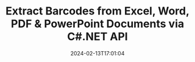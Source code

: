 ---
############################# Static ############################
layout: "auto-gen-parser"
date: 2024-02-13T17:01:04
draft: false
otherformats: 

############################# Head ############################
head_title: ".NET API to Extract Barcodes from PDF, DOCX, PPTX, XLSX, EPUB & More"
head_description: "GroupDocs.Parser .NET API allow software developers to extract barcodes from PDF, DOC, DOCX, PPT, PPTX, EML, MSG, XLS, XLSX, CSV, ODT, RTF & EPUB documents inside .NET Apps."

############################# Header ############################
title: "Extract Barcodes from Excel, Word, PDF & PowerPoint Documents via C#.NET API"
description: "GroupDocs.Parser .NET API allows programmers to extract barcodes from PDF, DOC, DOCX, PPT, PPTX, EML, MSG, XLS, XLSX, CSV, ODT, RTF & EPUB documents or page area."
bg_image: "https://cms.admin.containerize.com/templates/aspose/App_Themes/V3/images/bg/header1.png"
bg_overlay: false
button:
    enable: true
    icon: "fas fa-arrow-down"
    label: "Download Free Trial"
    link: "https://downloads.groupdocs.com/parser/net"

############################# SubMenu ############################
submenu:
    enable: true

    left:
        img_alt: "GroupDocs.Parser for .NET"
        image: "https://cms.admin.containerize.com/templates/groupdocs/images/product-logos/90x90-noborder/groupdocs-parser-net.png"
        product: "GroupDocs.Parser"
        platform: ".NET"

    middle:
        button:

            # button loop
            - link: "https://apireference.groupdocs.com/parser/net"
              text: "API Reference"

            # button loop
            - link: "https://github.com/groupdocs-parser"
              text: "Code Examples"

            # button loop
            - link: "https://products.groupdocs.app/parser/family"
              text: "Live Demos"

            # button loop
            - link: "https://purchase.groupdocs.com/pricing/parser/net"
              text: "Pricing"

    right:
        link_download: "https://downloads.groupdocs.com/parser"
        link_learn: "https://docs.groupdocs.com/parser/net"
        link_buy: "https://purchase.groupdocs.com"

############################# About ############################
about:
    enable: true
    title: "How to Extract Barcodes from XLA files .NET API?"
    content: |
        Barcodes are machine-readable representation of numerals and characters that are commonly used across the World in many contexts, such as product scanning and identification, automobile parts tracking, inventory management and so on. GroupDocs.Parser for .NET is a powerful API that help developers to develop solution for extracting text, images and barcodes from different types of supported documents formats, such as such as PDF, Emails, Ebooks, Microsoft Office formats: Word (DOC, DOCX), PowerPoint (PPT, PPTX), Excel (XLS, XLSX), Emails (EML, MSG) formats and many more. The .NET API has included support for several advanced documents parsing features such as searching text by keywords, accurate text extraction, HTML or Markdown formatted text extraction, text areas extraction with coordinates, extract metadata or barcodes and so on.
        
        

############################# Steps ############################
steps:
    enable: true
    title_left: "Extract barcodes from XLA in .NET"
    content_left: |
        [GroupDocs.Parser for .NET](/parser/net/) makes it easy for C# developers to extract barcodes from a XLA file by implementing a few easy steps.
        
        * Instantiate [Parser](https://reference.groupdocs.com/net/parser/groupdocs.parser/parser) object for the initial document;
        * Check if the file supports barcode extracting;
        * Call [GetBarcodes](https://reference.groupdocs.com/parser/net/groupdocs.parser/parser/methods/getbarcodes) method and obtain collection of [PageBarcodeArea](https://reference.groupdocs.com/parser/net/groupdocs.parser.data/pagebarcodearea) objects;
        * Iterate through the collection and get a barcode value.

    title_right: "Learn more about the barcode extraction"
    content_right: |
        * <a href="https://docs.groupdocs.com/parser/net/extract-barcodes-from-document/">How to extract barcodes from document</a>
        * <a href="https://docs.groupdocs.com/parser/net/extract-barcodes-from-document-page/">How to extract barcodes from document page</a>
        * <a href="https://docs.groupdocs.com/parser/net/extract-barcodes-from-document-page-area/">How to extract barcodes from document page area</a>
    
    code: |
     {{% parser/additional-styles %}}
     {{< parser/code-parser title="How to extract barcodes from XLA file using C# example code">}}

        ```csharp    
        // Extract barcodes from XLA file using GroupDocs.Parser API
        // Create an instance of Parser class
        using (Parser parser = new Parser(Constants.SamplePdfWithBarcodes)) {
            // Check if the file supports barcode extracting
            if (!parser.Features.Barcodes) {
                Console.WriteLine("The file doesn't support barcode extracting.");
                return;
            }

            // {steps.code.scan}
            IEnumerable<PageBarcodeArea> barcodes = parser.GetBarcodes();

            // Iterate over barcodes
            foreach (PageBarcodeArea barcode in barcodes) {
                // Print the page index
                Console.WriteLine("Page: " + barcode.Page.Index.ToString());
                // Print the barcode value
                Console.WriteLine("Value: " + barcode.Value);
            }
        }
        ```
     {{< /parser/code-parser >}}

############################# More ############################
more:
    enable: true
    title_left: "System Requirements"
    content_left: |
        GroupDocs.Parser for .NET APIs are supported on all major platforms and operating systems. Before executing the code below, please make sure that you have the following prerequisites installed on your system.
        
        * Operating Systems: Microsoft Windows, Linux, MacOS
        * Development Environments: Microsoft Visual Studio, Xamarin, MonoDevelop
        * Frameworks
        * Download the latest version of GroupDocs.Parser for .NET from [Nuget](https://www.nuget.org/packages/groupdocs.parser)

    title_right: "Why Use GroupDocs.Parser for .NET"
    content_right: |
        * Plain text extraction support from any supported documents    
        * Documents parsing via user-defined templates    
        * Fully support structured text extraction    
        * Text searching via keyword as well as regular expression    
        * Extract formatted text, metadata, images, containers, and attachments    
        * Extract table of contents for some supported document formats    
        * Parse form data from PDF documents    
        * Extract hyperlinks from the document   

############################# Demos ############################
demos:
    enable: true
    title: "Live Demos - Extract barcodes from documents Online"
    content: |
       Extract barcodes from documents right now by visiting [GroupDocs.Parser Live Demos](https://products.groupdocs.app/parser/barcodes/) website.
       The live demo has the following benefits.
        
############################# About Formats ############################
about_formats:
    enable: true

############################# More Formats ############################
more_formats:
    enable: true
    title: "Extract Barcodes From Other Document Formats"
    content: |
        .NET documents parse & barcode extracting API for file formats and images. Extract data for some of the popular file formats as stated below.

############################# Back to top ###############################
back_to_top:
    enable: true
---